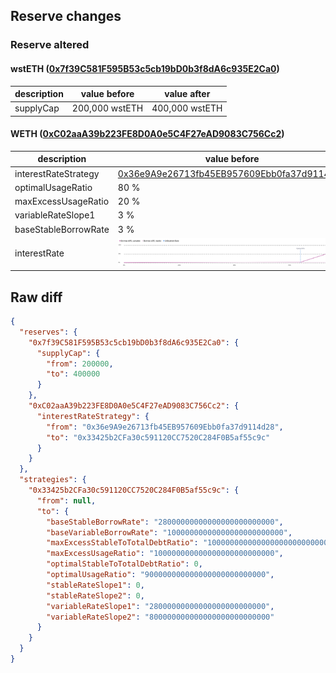 ## Reserve changes

### Reserve altered

#### wstETH ([0x7f39C581F595B53c5cb19bD0b3f8dA6c935E2Ca0](https://etherscan.io/address/0x7f39C581F595B53c5cb19bD0b3f8dA6c935E2Ca0))

| description | value before | value after |
| --- | --- | --- |
| supplyCap | 200,000 wstETH | 400,000 wstETH |


#### WETH ([0xC02aaA39b223FE8D0A0e5C4F27eAD9083C756Cc2](https://etherscan.io/address/0xC02aaA39b223FE8D0A0e5C4F27eAD9083C756Cc2))

| description | value before | value after |
| --- | --- | --- |
| interestRateStrategy | [0x36e9A9e26713fb45EB957609Ebb0fa37d9114d28](https://etherscan.io/address/0x36e9A9e26713fb45EB957609Ebb0fa37d9114d28) | [0x33425b2CFa30c591120CC7520C284F0B5af55c9c](https://etherscan.io/address/0x33425b2CFa30c591120CC7520C284F0B5af55c9c) |
| optimalUsageRatio | 80 % | 90 % |
| maxExcessUsageRatio | 20 % | 10 % |
| variableRateSlope1 | 3 % | 2.8 % |
| baseStableBorrowRate | 3 % | 2.8 % |
| interestRate | ![before](/.assets/8b2de7113791e0c12220a037d370b57b6da59d02.svg) | ![after](/.assets/6f18d050393b57d378dabab99d1d8e3c987f9745.svg) |

## Raw diff

```json
{
  "reserves": {
    "0x7f39C581F595B53c5cb19bD0b3f8dA6c935E2Ca0": {
      "supplyCap": {
        "from": 200000,
        "to": 400000
      }
    },
    "0xC02aaA39b223FE8D0A0e5C4F27eAD9083C756Cc2": {
      "interestRateStrategy": {
        "from": "0x36e9A9e26713fb45EB957609Ebb0fa37d9114d28",
        "to": "0x33425b2CFa30c591120CC7520C284F0B5af55c9c"
      }
    }
  },
  "strategies": {
    "0x33425b2CFa30c591120CC7520C284F0B5af55c9c": {
      "from": null,
      "to": {
        "baseStableBorrowRate": "28000000000000000000000000",
        "baseVariableBorrowRate": "10000000000000000000000000",
        "maxExcessStableToTotalDebtRatio": "1000000000000000000000000000",
        "maxExcessUsageRatio": "100000000000000000000000000",
        "optimalStableToTotalDebtRatio": 0,
        "optimalUsageRatio": "900000000000000000000000000",
        "stableRateSlope1": 0,
        "stableRateSlope2": 0,
        "variableRateSlope1": "28000000000000000000000000",
        "variableRateSlope2": "800000000000000000000000000"
      }
    }
  }
}
```